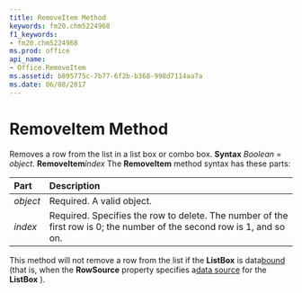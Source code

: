 ```yaml
---
title: RemoveItem Method
keywords: fm20.chm5224968
f1_keywords:
- fm20.chm5224968
ms.prod: office
api_name:
- Office.RemoveItem
ms.assetid: b895775c-7b77-6f2b-b368-998d7114aa7a
ms.date: 06/08/2017
---
```



# RemoveItem Method



Removes a row from the list in a list box or combo box.
 **Syntax**
 _Boolean_ = _object_. **RemoveItem**_index_
The  **RemoveItem** method syntax has these parts:


|**Part**|**Description**|
|:-----|:-----|
| _object_|Required. A valid object.|
| _index_|Required. Specifies the row to delete. The number of the first row is 0; the number of the second row is 1, and so on.|

This method will not remove a row from the list if the  **ListBox** is data[bound](../../../language/Glossary/glossary-vba.md) (that is, when the **RowSource** property specifies a[data source](../../../language/Glossary/glossary-vba.md) for the **ListBox** ).


